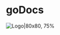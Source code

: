 # goDocs
![Logo|80x80, 75%](https://user-images.githubusercontent.com/76860203/194855347-4879638a-3861-49d3-9d6f-15fe07899578.png)
